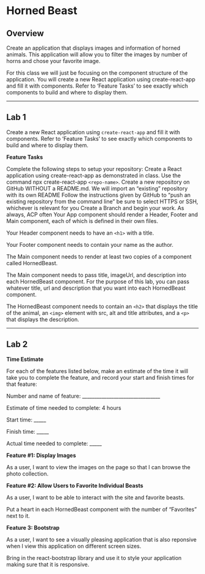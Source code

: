 # Horned Beast

## Overview
Create an application that displays images and information of horned animals. This application will allow you to filter the images by number of horns and chose your favorite image.

For this class we will just be focusing on the component structure of the application. You will create a new React application using create-react-app and fill it with components. Refer to ‘Feature Tasks’ to see exactly which components to build and where to display them.

***

## Lab 1
Create a new React application using `create-react-app` and fill it with components. Refer to ‘Feature Tasks’ to see exactly which components to build and where to display them.

**Feature Tasks**

Complete the following steps to setup your repository:
Create a React application using create-react-app as demonstrated in class.
Use the command npx create-react-app `<repo-name>`.
Create a new repository on GitHub WITHOUT a README.md. We will import an “existing” repository with its own README
Follow the instructions given by GitHub to “push an existing repository from the command line”
be sure to select HTTPS or SSH, whichever is relevant for you
Create a Branch and begin your work. As always, ACP often
Your App component should render a Header, Footer and Main component, each of which is defined in their own files.

Your Header component needs to have an `<h1>` with a title.

Your Footer component needs to contain your name as the author.

The Main component needs to render at least two copies of a component called HornedBeast.

The Main component needs to pass title, imageUrl, and description into each HornedBeast component. For the purpose of this lab, you can pass whatever title, url and description that you want into each HornedBeast component.

The HornedBeast component needs to contain an `<h2>` that displays the title of the animal, an `<img>` element with src, alt and title attributes, and a `<p>` that displays the description.

***

## Lab 2
**Time Estimate**

For each of the features listed below, make an estimate of the time it will take you to complete the feature, and record your start and finish times for that feature:

Number and name of feature: ________________________________

Estimate of time needed to complete: 4 hours

Start time: _____

Finish time: _____

Actual time needed to complete: _____

**Feature #1: Display Images**

As a user, I want to view the images on the page so that I can browse the photo collection.


**Feature #2: Allow Users to Favorite Individual Beasts**

As a user, I want to be able to interact with the site and favorite beasts.

Put a heart in each HornedBeast component with the number of “Favorites” next to it.

**Feature 3: Bootstrap**

As a user, I want to see a visually pleasing application that is also reponsive when I view this application on different screen sizes.

Bring in the react-bootstrap library and use it to style your application making sure that it is responsive.
